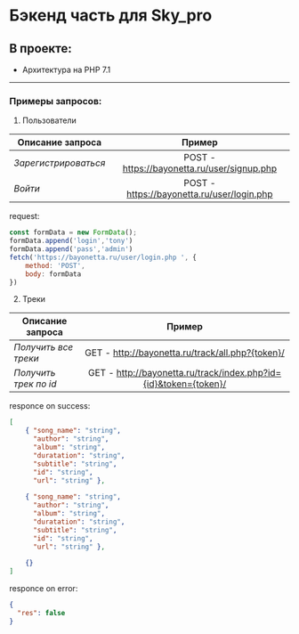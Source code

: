 # Бэкенд часть для Sky_pro



## **В проекте:**

- Архитектура на PHP 7.1

----

### Примеры запросов: 

1. Пользователи

| Описание запроса       |                              Пример         | 
| ------------- |:-------------------------------------------:| 
| _Зарегистрироваться_    | POST - https://bayonetta.ru/user/signup.php | 
| _Войти_   | POST - https://bayonetta.ru/user/login.php  | 



request:
```js
const formData = new FormData();
formData.append('login','tony')
formData.append('pass','admin')
fetch('https://bayonetta.ru/user/login.php ', {
    method: 'POST',
    body: formData
})
```

2. Треки

| Описание запроса| Пример| 
| ------------- |:------------------:| 
| _Получить все треки_    |  GET - http://bayonetta.ru/track/all.php?{token}/   | 
| _Получить трек по id_   | GET - http://bayonetta.ru/track/index.php?id={id}&token={token}/ |

responce on success:
```json
[
    { "song_name": "string",
      "author": "string",
      "album": "string",
      "duratation": "string",
      "subtitle": "string",
      "id": "string",
      "url": "string" },
  
    { "song_name": "string",
      "author": "string",
      "album": "string",
      "duratation": "string",
      "subtitle": "string",
      "id": "string",
      "url": "string" },
  
    {}
]
```
responce on error:
```json
{
  "res": false
}
```





